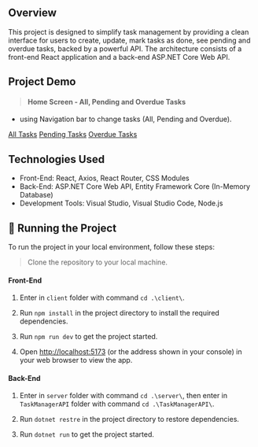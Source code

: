 ## Overview
This project is designed to simplify task management by providing a clean interface for users to create, update, mark tasks as done, see pending and overdue tasks, backed by a powerful API. The architecture consists of a front-end React application and a back-end ASP.NET Core Web API.

## Project Demo 
> #### Home Screen - All, Pending and Overdue Tasks
- using Navigation bar to change tasks (All, Pending and Overdue).

[All Tasks](./client/src/assets/img/all-tasks.png)
[Pending Tasks](./client/src/assets/img/pending-tasks.png)
[Overdue Tasks](./client/src/assets/img/overdue-tasks.png)



## Technologies Used
- Front-End: React, Axios, React Router, CSS Modules
- Back-End: ASP.NET Core Web API, Entity Framework Core (In-Memory Database)
- Development Tools: Visual Studio, Visual Studio Code, Node.js

## :rotating_light: Running the Project

To run the project in your local environment, follow these steps:

> Clone the repository to your local machine.

#### Front-End
1. Enter in `client` folder with command `cd .\client\`.

2. Run `npm install` in the project directory to install the required dependencies.

3. Run `npm run dev` to get the project started.

4. Open [http://localhost:5173](http://localhost:5173) (or the address shown in your console) in your web browser to view the app.

#### Back-End
1. Enter in `server` folder with command `cd .\server\`, then enter in `TaskManagerAPI` folder with command `cd .\TaskManagerAPI\`.

2. Run `dotnet restre` in the project directory to restore dependencies.

3. Run `dotnet run` to get the project started.